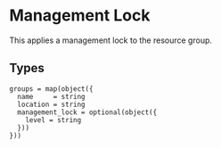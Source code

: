 # Management Lock

This applies a management lock to the resource group.

## Types

```hcl
groups = map(object({
  name     = string
  location = string
  management_lock = optional(object({
    level = string
  }))
}))
```
